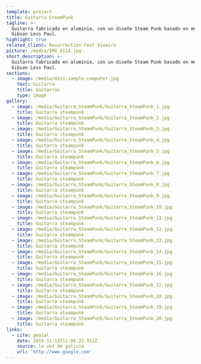 ```yaml
---
template: project
title: Guitarra SteamPunk
tagline: >-
  Guitarra fabricada en aluminio, con un diseño Steam Punk basado en modelo
  Gibson Less Paul.
highlight: true
related_client: Resurrection Fest Viveiro
picture: /media/IMG_6114.jpg
short_description: >-
  Guitarra fabricada en aluminio, con un diseño Steam Punk basado en modelo
  Gibson Less Paul.
sections:
  - image: /media/mini-sample-computer.jpg
    text: Guitarra
    title: Guitarras
    type: image
gallery:
  - image: /media/Guitarra_SteamPunk/Guitarra_SteamPunk_1.jpg
    title: Guitarra steampunk
  - image: /media/Guitarra_SteamPunk/Guitarra_SteamPunk_2.jpg
    title: Guitarra steampunk
  - image: /media/Guitarra_SteamPunk/Guitarra_SteamPunk_3.jpg
    title: Guitarra steampunk
  - image: /media/Guitarra_SteamPunk/Guitarra_SteamPunk_4.jpg
    title: Guitarra steampunk
  - image: /media/Guitarra_SteamPunk/Guitarra_SteamPunk_5.jpg
    title: Guitarra steampunk
  - image: /media/Guitarra_SteamPunk/Guitarra_SteamPunk_6.jpg
    title: Guitarra steampunk
  - image: /media/Guitarra_SteamPunk/Guitarra_SteamPunk_7.jpg
    title: Guitarra steampunk
  - image: /media/Guitarra_SteamPunk/Guitarra_SteamPunk_8.jpg
    title: Guitarra steampunk
  - image: /media/Guitarra_SteamPunk/Guitarra_SteamPunk_9.jpg
    title: Guitarra steampunk
  - image: /media/Guitarra_SteamPunk/Guitarra_SteamPunk_10.jpg
    title: Guitarra steampunk
  - image: /media/Guitarra_SteamPunk/Guitarra_SteamPunk_11.jpg
    title: Guitarra steampunk
  - image: /media/Guitarra_SteamPunk/Guitarra_SteamPunk_12.jpg
    title: Guitarra steampunk
  - image: /media/Guitarra_SteamPunk/Guitarra_SteamPunk_13.jpg
    title: Guitarra steampunk
  - image: /media/Guitarra_SteamPunk/Guitarra_SteamPunk_14.jpg
    title: Guitarra steampunk
  - image: /media/Guitarra_SteamPunk/Guitarra_SteamPunk_15.jpg
    title: Guitarra steampunk
  - image: /media/Guitarra_SteamPunk/Guitarra_SteamPunk_16.jpg
    title: Guitarra steampunk
  - image: /media/Guitarra_SteamPunk/Guitarra_SteamPunk_17.jpg
    title: Guitarra steampunk
  - image: /media/Guitarra_SteamPunk/Guitarra_SteamPunk_18.jpg
    title: Guitarra steampunk
  - image: /media/Guitarra_SteamPunk/Guitarra_SteamPunk_19.jpg
    title: Guitarra steampunk
  - image: /media/Guitarra_SteamPunk/Guitarra_SteamPunk_20.jpg
    title: Guitarra steampunk
links:
  - cite: genial
    date: 2019-11-13T11:06:22.912Z
    source: la voz de galicia
    url: 'http://www.google.com'
---
```


